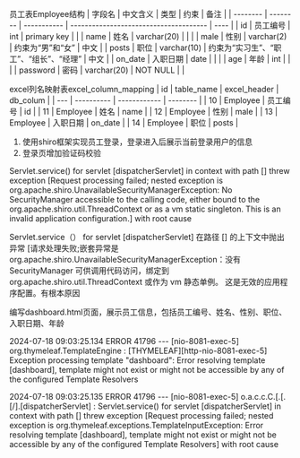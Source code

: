 员工表Employee结构
| 字段名   | 中文含义 | 类型        | 约束                                   | 备注 |
| -------- | -------- | ----------- | -------------------------------------- | ---- |
| id       | 员工编号 | int         | primary key                            |      |
| name     | 姓名     | varchar(20) |                                        |      |
| male     | 性别     | varchar(2)  | 约束为“男”和“女”                       | 中文 |
| posts    | 职位     | varchar(10) | 约束为“实习生”、“职工”、“组长”、“经理” | 中文 |
| on_date  | 入职日期 | date        |                                        |      |
| age      | 年龄     | int         |                                        |      |
| password | 密码     | varchar(20) | NOT NULL                               |      |

excel列名映射表excel_column_mapping
| id  | table_name | excel_header | db_colum |
| --- | ---------- | ------------ | -------- |
| 10  | Employee   | 员工编号     | id       |
| 11  | Employee   | 姓名         | name     |
| 12  | Employee   | 性别         | male     |
| 13  | Employee   | 入职日期     | on_date  |
| 14  | Employee   | 职位         | posts    |


1. 使用shiro框架实现员工登录，登录进入后展示当前登录用户的信息
2. 登录页增加验证码校验

Servlet.service() for servlet [dispatcherServlet] in context with path [] threw exception [Request processing failed; nested exception is org.apache.shiro.UnavailableSecurityManagerException: No SecurityManager accessible to the calling code, either bound to the org.apache.shiro.util.ThreadContext or as a vm static singleton.  This is an invalid application configuration.] with root cause

Servlet.service（） for servlet [dispatcherServlet] 在路径 [] 的上下文中抛出异常 [请求处理失败;嵌套异常是 org.apache.shiro.UnavailableSecurityManagerException：没有 SecurityManager 可供调用代码访问，绑定到 org.apache.shiro.util.ThreadContext 或作为 vm 静态单例。 这是无效的应用程序配置。有根本原因

编写dashboard.html页面，展示员工信息，包括员工编号、姓名、性别、职位、入职日期、年龄

2024-07-18 09:03:25.134 ERROR 41796 --- [nio-8081-exec-5] org.thymeleaf.TemplateEngine             : [THYMELEAF][http-nio-8081-exec-5] Exception processing template "dashboard": Error resolving template [dashboard], template might not exist or might not be accessible by any of the configured Template Resolvers


2024-07-18 09:03:25.135 ERROR 41796 --- [nio-8081-exec-5] o.a.c.c.C.[.[.[/].[dispatcherServlet]    : Servlet.service() for servlet [dispatcherServlet] in context with path [] threw exception [Request processing failed; nested exception is org.thymeleaf.exceptions.TemplateInputException: Error resolving template [dashboard], template might not exist or might not be accessible by any of the configured Template Resolvers] with root cause
